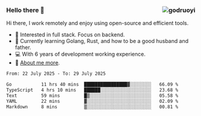 ### Hello there 👋 <img align="right" src="https://github-readme-stats.vercel.app/api?username=godruoyi&show_icons=true" alt="godruoyi" />

Hi there, I work remotely and enjoy using open-source and efficient tools.

- 🔭 Interested in full stack. Focus on backend.
- 🌱 Currently learning Golang, Rust, and how to be a good husband and father.
- 💻 With 6 years of development working experience.
- 👒 [About me more](https://godruoyi.com/posts/about-godruoyi).



<!--START_SECTION:waka-->

```txt
From: 22 July 2025 - To: 29 July 2025

Go           11 hrs 40 mins  ████████████████▓░░░░░░░░   66.09 %
TypeScript   4 hrs 10 mins   ██████░░░░░░░░░░░░░░░░░░░   23.68 %
Text         59 mins         █▒░░░░░░░░░░░░░░░░░░░░░░░   05.58 %
YAML         22 mins         ▓░░░░░░░░░░░░░░░░░░░░░░░░   02.09 %
Markdown     8 mins          ▒░░░░░░░░░░░░░░░░░░░░░░░░   00.81 %
```

<!--END_SECTION:waka-->
